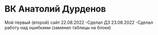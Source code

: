 # ВК Анатолий Дурденов
Мой первый (второй) сайт
22.08.2022
  -Сделал ДЗ
23.08.2022
  -Сделал работу над ошибками (заменил таблицы на блоки)
